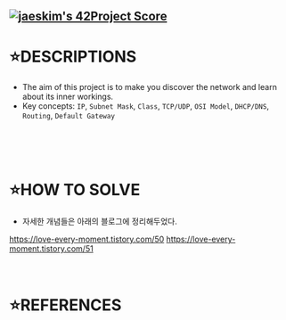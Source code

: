 [![jaeskim's 42Project Score](https://badge42.herokuapp.com/api/project/sokim/netwhat)](https://github.com/JaeSeoKim/badge42)
-------------------------

⭐DESCRIPTIONS
==============

* The aim of this project is to make you discover the network and learn about its inner workings.
* Key concepts: `IP`, `Subnet Mask`, `Class`, `TCP/UDP`, `OSI Model`, `DHCP/DNS`, `Routing`, `Default Gateway`
</br>
</br>
</br>

⭐HOW TO SOLVE
==============

* 자세한 개념들은 아래의 블로그에 정리해두었다.

https://love-every-moment.tistory.com/50
https://love-every-moment.tistory.com/51
</br>
</br>
</br>

⭐REFERENCES
============
